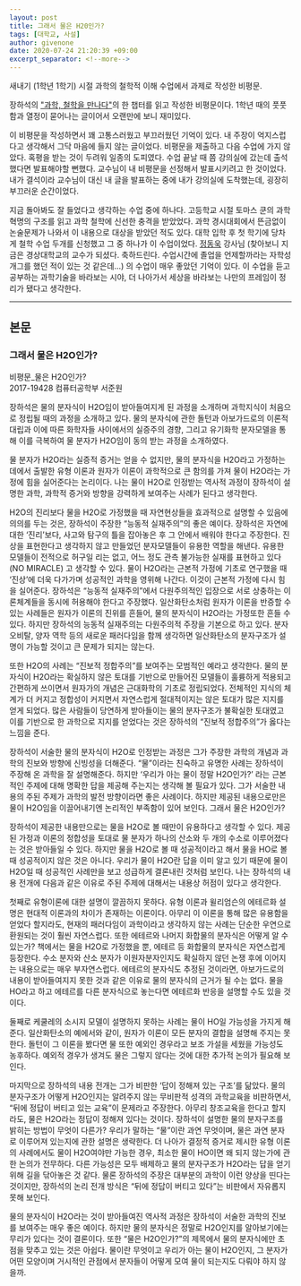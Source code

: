 ```yaml
---
layout: post
title: 그래서 물은 H20인가?
tags: [대학교, 사설]
author: givenone
date: 2020-07-24 21:20:39 +09:00
excerpt_separator: <!--more-->
---
```


새내기 (1학년 1학기) 시절 과학의 철학적 이해 수업에서 과제로 작성한 비평문.

장하석의 ["과학, 철학을 만나다"](http://www.yes24.com/Product/Goods/18898489)의 한 챕터를 읽고 작성한 비평문이다. 1학년 때의 풋풋함과 열정이 묻어나는 글이어서 오랜만에 보니 재미있다. 

<!--more-->

이 비평문을 작성하면서 꽤 고통스러웠고 부끄러웠던 기억이 있다. 내 주장이 억지스럽다고 생각해서 그닥 마음에 들지 않는 글이었다. 비평문을 제출하고 다음 수업에 가지 않았다. 혹평을 받는 것이 두려워 일종의 도피였다. 수업 끝날 때 쯤 강의실에 갔는데 출석했다면 발표해야할 뻔했다. 교수님이 내 비평문을 선정해서 발표시키려고 한 것이었다. 내가 결석이라 교수님이 대신 내 글을 발표하는 중에 내가 강의실에 도착했는데, 굉장히 부끄러운 순간이었다.


지금 돌아봐도 잘 들었다고 생각하는 수업 중에 하나다. 고등학교 시절 토마스 쿤의 과학 혁명의 구조를 읽고 과학 철학에 신선한 충격을 받았었다. 과학 경시대회에서 뜬금없이 논술문제가 나와서 이 내용으로 대상을 받았던 적도 있다. 대학 입학 후 첫 학기에 당차게 철학 수업 두개를 신청했고 그 중 하나가 이 수업이었다. [정동욱](http://zolaist.org/wiki/index.php/%EC%A0%95%EB%8F%99%EC%9A%B1) 강사님 (찾아보니 지금은 경상대학교의 교수가 되셨다. 축하드린다. 수업시간에 졸업을 언제할까라는 자학성 개그를 했던 적이 있는 것 같은데...) 의 수업이 매우 좋았던 기억이 있다.  이 수업을 듣고 공부하는 과학기술을 바라보는 시야, 더 나아가서 세상을 바라보는 나만의 프레임이 정리가 됐다고 생각한다.

-------------------------------

## 본문

### 그래서 물은 H2O인가?

비평문_물은 H2O인가?  
2017-19428 컴퓨터공학부 서준원
 
 장하석은 물의 분자식이 H2O임이 받아들여지게 된 과정을 소개하며 과학지식이 처음으로 정립될 때의 과정을 소개하고 있다. 물의 분자식에 관한 돌턴과 아보가드로의 이론적 대립과 이에 따른 화학자들 사이에서의 실증주의 경향, 그리고 유기화학 분자모델을 통해 이를 극복하여 물 분자가 H2O임이 동의 받는 과정을 소개하였다. 

 물 분자가 H2O라는 실증적 증거는 얻을 수 없지만, 물의 분자식을 H2O라고 가정하는 데에서 출발한 유형 이론과 원자가 이론이 과학적으로 큰 함의를 가져 물이 H2O라는 가정에 힘을 실어준다는 논리이다. 나는 물이 H2O로 인정받는 역사적 과정이 장하석이 설명한 과학, 과학적 증거와 방향을 강력하게 보여주는 사례가 된다고 생각한다.

 H2O의 진리보다 물을 H2O로 가정했을 때 자연현상들을 효과적으로 설명할 수 있음에 의의를 두는 것은, 장하석이 주장한 “능동적 실재주의”의 좋은 예이다. 장하석은 자연에 대한 ‘진리’보다, 사고와 탐구의 틀을 잡아놓은 후 그 안에서 배워야 한다고 주장한다. 진상을 표현한다고 생각하지 않고 만들었던 분자모델들이 유용한 역할을 해낸다. 유용한 모델들이 전적으로 허구일 리는 없고, 어느 정도 관측 불가능한 실재를 표현하고 있다(NO MIRACLE) 고 생각할 수 있다. 물이 H2O라는 근본적 가정에 기초로 연구했을 때 ‘진상’에 더욱 다가가며 성공적인 과학을 영위해 나간다. 이것이 근본적 가정에 다시 힘을 실어준다. 
 장하석은 “능동적 실재주의”에서 다원주의적인 입장으로 서로 상충하는 이론체계들을 동시에 허용해야 한다고 주장했다. 일산화탄소처럼 원자가 이론을 반증할 수 있는 사례들은 원자가 이론의 진위를 흔들어, 물의 분자식이 H2O라는 가정또한 흔들 수 있다. 하지만 장하석의 능동적 실재주의는 다원주의적 주장을 기본으로 하고 있다. 분자 오비탈, 양자 역학 등의 새로운 패러다임을 함께 생각하면 일산화탄소의 분자구조가 설명이 가능할 것이고 큰 문제가 되지는 않는다. 

 또한 H2O의 사례는 “진보적 정합주의”를 보여주는 모범적인 예라고 생각한다. 물의 분자식이 H2O라는 확실하지 않은 토대를 기반으로 만들어진 모델들이 훌륭하게 적용되고 간편하게 쓰이면서 원자가의 개념은 근대화학의 기초로 정립되었다. 전체적인 지식의 체계가 더 커지고 정합성이 커지면서 자연스럽게 절대적이지는 않은 토대가 많은 지지를 얻게 되었다. 많은 사람들이 당연하게 받아들이는 물의 분자구조가 불확실한 토대였고 이를 기반으로 한 과학으로 지지를 얻었다는 것은 장하석의 “진보적 정합주의”가 옳다는 느낌을 준다.

 장하석이 서술한 물의 분자식이 H2O로 인정받는 과정은 그가 주장한 과학의 개념과 과학의 진보와 방향에 신빙성을 더해준다. “물”이라는 친숙하고 유명한 사례는 장하석이 주장해 온 과학을 잘 설명해준다. 하지만 ‘우리가 아는 물이 정말 H2O인가?’ 라는 근본적인 주제에 대해 명확한 답을 제공해 주는지는 생각해 볼 필요가 있다. 그가 서술한 내용의 주된 주제가 과학의 발전 방향이라면 좋은 사례이다. 하지만 제공된 내용으로만은 물이 H2O임을 이끌어내기엔 논리적인 부족함이 있어 보인다. 그래서 물은 H2O인가?

 장하석이 제공한 내용만으로는 물을 H2O로 볼 때만이 유용하다고 생각할 수 있다. 제공된 가정과 이론의 정합성을 토대로 물 분자가 하나의 산소와 두 개의 수소로 이루어졌다는 것은 받아들일 수 있다. 하지만 물을 H2O로 볼 때 성공적이라고 해서 물을 HO로 볼 때 성공적이지 않은 것은 아니다. 우리가 물이 H2O란 답을 이미 알고 있기 때문에 물이 H2O일 때 성공적인 사례만을 보고 성급하게 결론내린 것처럼 보인다. 나는 장하석의 내용 전개에 다음과 같은 이유로 주된 주제에 대해서는 내용상 허점이 있다고 생각한다. 

 첫째로 유형이론에 대한 설명이 깔끔하지 못하다. 유형 이론과 윌리엄슨의 에테르화 설명은 현대적 이론과의 차이가 존재하는 이론이다. 아무리 이 이론을 통해 많은 유용함을 얻었다 할지라도, 현재의 패러다임이 과학이라고 생각하지 않는 사례는 단순한 우연으로 환원되는 것이 훨씬 자연스럽다. 또한 에테르와 나머지 화합물의 분자식은 어떻게 알 수 있는가? 책에서는 물을 H2O로 가정했을 뿐, 에테르 등 화합물의 분자식은 자연스럽게 등장한다. 수소 분자와 산소 분자가 이원자분자인지도 확실하지 않던 논쟁 후에 이어지는 내용으로는 매우 부자연스럽다. 에테르의 분자식도 추정된 것이라면, 아보가드로의 내용이 받아들여지지 못한 것과 같은 이유로 물의 분자식의 근거가 될 수는 없다. 물을 HO라고 하고 에테르를 다른 분자식으로 놓는다면 에테르화 반응을 설명할 수도 있을 것이다.

 둘째로 케쿨레의 소시지 모델이 설명하지 못하는 사례는 물이 HO일 가능성을 가지게 해준다. 일산화탄소의 예에서와 같이, 원자가 이론이 모든 분자의 결합을 설명해 주지는 못한다. 돌턴이 그 이론을 봤다면 물 또한 예외인 경우라고 보조 가설을 세웠을 가능성도 농후하다. 예외적 경우가 생겨도 물은 그렇지 않다는 것에 대한 추가적 논의가 필요해 보인다.  
 
 마지막으로 장하석의 내용 전개는 그가 비판한 ‘답이 정해져 있는 구조’를 닮았다. 물의 분자구조가 어떻게 H2O인지는 알려주지 않는 무비판적 성격의 과학교육을 비판하면서, “뒤에 정답이 버티고 있는 교육”이 문제라고 주장한다. 아무리 창조교육을 한다고 할지라도, 물은 H2O라는 정답이 정해져 있다는 것이다. 장하석이 설명한 물의 분자구조를 밝히는 방법이 무엇이 다른가? 우리가 말하는 “물”이란 과연 무엇이며, 물은 과연 분자로 이루어져 있는지에 관한 설명은 생략한다. 더 나아가 결정적 증거로 제시한 유형 이론의 사례에서도 물이 H2O여야만 가능한 경우, 최소한 물이 HO이면 왜 되지 않는가에 관한 논의가 전무하다. 다른 가능성은 모두 배제하고 물의 분자구조가 H2O라는 답을 얻기 위해 길을 닦아놓은 것 같다. 물론 장하석의 주장은 대부분의 과학이 이런 양상을 띤다는 것이지만, 장하석의 논리 전개 방식은 “뒤에 정답이 버티고 있다”는 비판에서 자유롭지 못해 보인다.

 물의 분자식이 H2O라는 것이 받아들여진 역사적 과정은 장하석이 서술한 과학의 진보를 보여주는 매우 좋은 예이다. 하지만 물의 분자식은 정말로 H2O인지를 알아보기에는 무리가 있다는 것이 결론이다. 또한 “물은 H2O인가?”의 제목에서 물의 분자식에만 초점을 맞추고 있는 것은 아쉽다. 물이란 무엇이고 우리가 아는 물이 H2O인지, 그 분자가 어떤 모양이며 거시적인 관점에서 분자들이 어떻게 모여 물이 되는지도 다뤄야 하지 않을까.

